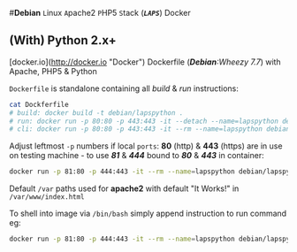 #__Debian__ ``L``inux ``A``pache2 ``P``HP5 ``S``tack (__*``LAPS``*__) Docker
## (With) Python 2.x+
[docker.io](http://docker.io \"Docker\") Dockerfile (_**Debian**:Wheezy 7.7_) with Apache, PHP5 & Python 

``Dockerfile`` is standalone containing all _build_ & _run_ instructions:
```sh
cat Dockferfile
# build: docker build -t debian/lapspython .
# run: docker run -p 80:80 -p 443:443 -it --detach --name=lapspython debian/lapspython
# cli: docker run -p 80:80 -p 443:443 -it --rm --name=lapspython debian/lapspython
```
Adjust leftmost ``-p`` numbers if local ``ports``: **80** (http) & **443** (https) are in use on testing machine - to use **_81_** & **_444_** bound to __*80*__ & __*443*__ in container:
```sh
docker run -p 81:80 -p 444:443 -it --rm --name=lapspython debian/lapspython
```
Default ``/var`` paths used for __apache2__ with default "It Works!" in ``/var/www/index.html`` 

To shell into image via ``/bin/bash`` simply append instruction to run command eg: 
```sh
docker run -p 81:80 -p 444:443 -it --rm --name=lapspython debian/lapspython /bin/bash
```
